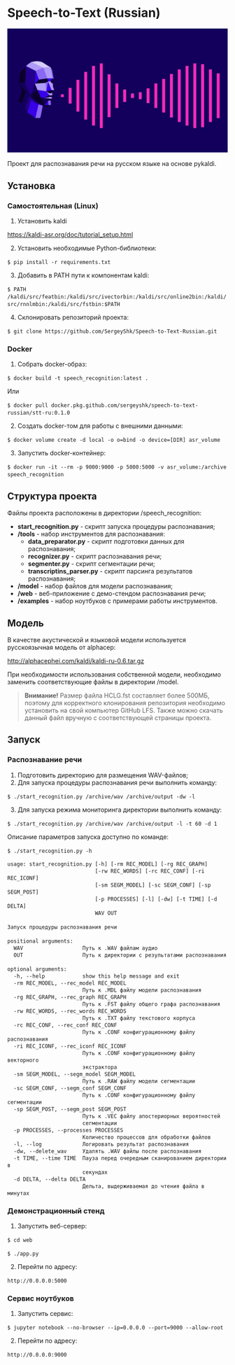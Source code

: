# Speech-to-Text (Russian)

<p align="center">
<img src="web/static/images/logo.jpg" width="800">
</p>

Проект для распознавания речи на русском языке на основе pykaldi.

## Установка
### Самостоятельная (Linux)

1. Установить kaldi

https://kaldi-asr.org/doc/tutorial_setup.html

2. Установить необходимые Python-библиотеки:

`$ pip install -r requirements.txt`

3. Добавить в PATH пути к компонентам kaldi:

`$ PATH /kaldi/src/featbin:/kaldi/src/ivectorbin:/kaldi/src/online2bin:/kaldi/src/rnnlmbin:/kaldi/src/fstbin:$PATH`

4. Склонировать репозиторий проекта:

`$ git clone https://github.com/SergeyShk/Speech-to-Text-Russian.git`

### Docker

1. Собрать docker-образ:

`$ docker build -t speech_recognition:latest .`

Или

`$ docker pull docker.pkg.github.com/sergeyshk/speech-to-text-russian/stt-ru:0.1.0`

2. Создать docker-том для работы с внешними данными:

`$ docker volume create -d local -o o=bind -o device=[DIR] asr_volume`

3. Запустить docker-контейнер:

`$ docker run -it --rm -p 9000:9000 -p 5000:5000 -v asr_volume:/archive speech_recognition`

## Структура проекта

Файлы проекта расположены в директории /speech_recognition:

* **start_recognition.py** - скрипт запуска процедуры распознавания;
* **/tools** - набор инструментов для распознавания:
    * **data_preparator.py** - скрипт подготовки данных для распознавания;
    * **recognizer.py** - скрипт распознавания речи;
    * **segmenter.py** - скрипт сегментации речи;
    * **transcriptins_parser.py** - скрипт парсинга результатов распознавания;
* **/model** - набор файлов для модели распознавания;
* **/web** - веб-приложение с демо-стендом распознавания речи;
* **/examples** - набор ноутбуков с примерами работы инструментов.

## Модель

В качестве акустической и языковой модели используется русскоязычная модель от alphacep:

http://alphacephei.com/kaldi/kaldi-ru-0.6.tar.gz

При необходимости использования собственной модели, необходимо заменить соответствующие файлы в директории /model.

> **Внимание!** Размер файла HCLG.fst составляет более 500МБ, поэтому для корректного клонирования репозитория необходимо установить на свой компьютер GitHub LFS. Также можно скачать данный файл вручную с соответствующей страницы проекта.

## Запуск
### Распознавание речи

1. Подготовить директорию для размещения WAV-файлов;
2. Для запуска процедуры распознавания речи выполнить команду:

`$ ./start_recognition.py /archive/wav /archive/output -dw -l`

3. Для запуска режима мониторинга директории выполнить команду:

`$ ./start_recognition.py /archive/wav /archive/output -l -t 60 -d 1`

Описание параметров запуска доступно по команде:

`$ ./start_recognition.py -h`

```console
usage: start_recognition.py [-h] [-rm REC_MODEL] [-rg REC_GRAPH]
                            [-rw REC_WORDS] [-rc REC_CONF] [-ri REC_ICONF]
                            [-sm SEGM_MODEL] [-sc SEGM_CONF] [-sp SEGM_POST]
                            [-p PROCESSES] [-l] [-dw] [-t TIME] [-d DELTA]
                            WAV OUT

Запуск процедуры распознавания речи

positional arguments:
  WAV                   Путь к .WAV файлам аудио
  OUT                   Путь к директории с результатами распознавания

optional arguments:
  -h, --help            show this help message and exit
  -rm REC_MODEL, --rec_model REC_MODEL
                        Путь к .MDL файлу модели распознавания
  -rg REC_GRAPH, --rec_graph REC_GRAPH
                        Путь к .FST файлу общего графа распознавания
  -rw REC_WORDS, --rec_words REC_WORDS
                        Путь к .TXT файлу текстового корпуса
  -rc REC_CONF, --rec_conf REC_CONF
                        Путь к .CONF конфигурационному файлу распознавания
  -ri REC_ICONF, --rec_iconf REC_ICONF
                        Путь к .CONF конфигурационному файлу векторного
                        экстрактора
  -sm SEGM_MODEL, --segm_model SEGM_MODEL
                        Путь к .RAW файлу модели сегментации
  -sc SEGM_CONF, --segm_conf SEGM_CONF
                        Путь к .CONF конфигурационному файлу сегментации
  -sp SEGM_POST, --segm_post SEGM_POST
                        Путь к .VEC файлу апостериорных вероятностей
                        сегментации
  -p PROCESSES, --processes PROCESSES
                        Количество процессов для обработки файлов
  -l, --log             Логировать результат распознавания
  -dw, --delete_wav     Удалять .WAV файлы после распознавания
  -t TIME, --time TIME  Пауза перед очередным сканированием директории в
                        секундах
  -d DELTA, --delta DELTA
                        Дельта, выдерживаемая до чтения файла в минутах
```

### Демонстрационный стенд

1. Запустить веб-сервер:

`$ cd web`

`$ ./app.py`

2. Перейти по адресу:

`http://0.0.0.0:5000`

### Сервис ноутбуков

1. Запустить сервис:

`$ jupyter notebook --no-browser --ip=0.0.0.0 --port=9000 --allow-root`

2. Перейти по адресу:

`http://0.0.0.0:9000`
